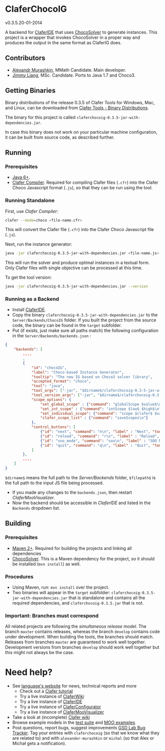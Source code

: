ClaferChocoIG
===========

v0.3.5.20-01-2014

A backend for [ClaferIDE](https://github.com/gsdlab/ClaferIDE) that uses [ChocoSolver](https://github.com/gsdlab/chocosolver) to generate instances.
This project is a wrapper that invokes ChocoSolver in a proper way and produces the output in the same format as ClaferIG does.

Contributors
------------

* [Alexandr Murashkin](http://gsd.uwaterloo.ca/amurashk), MMath Candidate. Main developer.
* [Jimmy Liang](http://gsd.uwaterloo.ca/jliang), MSc. Candidate. Ports to Java 1.7 and Choco3.

Getting Binaries
--------------------

Binary distributions of the release 0.3.5 of Clafer Tools for Windows, Mac, and Linux, 
can be downloaded from [Clafer Tools - Binary Distributions](http://http://gsd.uwaterloo.ca/clafer-tools-binary-distributions). 

The binary for this project is called `claferchocoig-0.3.5-jar-with-dependencies.jar`.

In case this binary does not work on your particular machine configuration, it can be built from source code, as described further.

Running
-------------

### Prerequisites

* [Java 6+](http://www.oracle.com/technetwork/java/javase/downloads/index.html).
* [Clafer Compiler](https://github.com/gsdlab/clafer). Required for compiling Clafer files (`.cfr`) into the Clafer Choco Javascript format (`.js`), so that they can be run using the tool.
 
### Running Standalone

First, use *Clafer Compiler*:

```sh
clafer --mode=choco <file-name.cfr>
```

This will convert the Clafer file (`.cfr`) into the Clafer Choco Javascript file (`.js`). 

Next, run the instance generator:

```sh
java -jar claferchocoig-0.3.5-jar-with-dependencies.jar <file-name.js>
```

This will run the solver and produce optimal instances in a textual form. Only Clafer files with single objective can be processed at this time. 

To get the tool version:

```sh
java -jar claferchocoig-0.3.5-jar-with-dependencies.jar --version
```

### Running as a Backend

* Install [ClaferIDE](https://github.com/gsdlab/ClaferIDE).
* Copy the binary `claferchocoig-0.3.5-jar-with-dependencies.jar` to the `Server/Backends/ChocoIG` folder. If you built the project from the source code, the binary can be found in the `target` subfolder.
* Put (if exists, just make sure all paths match) the following configuration in the `Server/Backends/backends.json` :

```json
{
    "backends": [
        ....
        , 
        {
            "id": "chocoIG", 
            "label": "Choco-based Instance Generator",
            "tooltip": "The new IG based on Choco3 solver library",
            "accepted_format": "choco",             
            "tool": "java",
            "tool_args": ["-jar", "$dirname$/claferchocoig-0.3-5-jar-with-dependencies.jar", "$filepath$"],            
            "tool_version_args": ["-jar", "$dirname$/claferchocoig-0.3.5-jar-with-dependencies.jar", "--version"],
            "scope_options": {
                "set_global_scope" : {"command": "globalScope $value$\n"}, 
                "set_int_scope" : {"command": "intScope $low$ $high$\n"},                 
                "set_individual_scope": {"command": "scope $clafer$ $value$\n"}, 
                "clafer_scope_list" : {"command": "saveScopes\n"}
            },
            "control_buttons": [
                {"id": "next", "command": "n\n", "label" : "Next", "tooltip": "Next Instance"}, 
                {"id": "reload", "command": "r\n", "label" : "Reload", "tooltip": "Reload the model"}, 
                {"id": "soo_mode", "command": "soo\n", "label" : "SOO Mode", "tooltip": "Switch to single-objective optimization mode and back"}, 
                {"id": "quit", "command": "q\n", "label" : "Quit", "tooltip": "Exit the IG safely"}
            ]            
        },
        ....        
    ]   
}

```
`$dirname$` means the full path to the *Server/Backends* folder, `$filepath$` is the full path to the input JS file being processed.
* If you made any changes to the `backends.json`, then restart *ClaferMooVisualizer*.
* Now the backend should be accessible in *ClaferIDE* and listed in the `Backends` dropdown list.

Building
--------

### Prerequisites

* [Maven 2+](http://maven.apache.org/download.cgi). Required for building the projects and linking all dependencies
* [ChocoSolver](https://github.com/gsdlab/chocosolver). This is a Maven dependency for the project, so it should be installed (`mvn install`) as well.

### Procedures

* Using Maven, run: `mvn install` over the project.
* Two binaries will appear in the `target` subfolder: `claferchocoig-0.3.5-jar-with-dependencies.jar` that is standalone and contains all the required dependencies, and `claferchocoig-0.3.5.jar` that is not.

### Important: Branches must correspond

All related projects are following the *simultaneous release model*. 
The branch `master` contains releases, whereas the branch `develop` contains code under development. 
When building the tools, the branches should match.
Releases from branches `master` are guaranteed to work well together.
Development versions from branches `develop` should work well together but this might not always be the case.

Need help?
==========
* See [language's website](http://clafer.org) for news, technical reports and more
  * Check out a [Clafer tutorial](http://t3-necsis.cs.uwaterloo.ca:8091/Tutorial/Intro)
  * Try a live instance of [ClaferWiki](http://t3-necsis.cs.uwaterloo.ca:8091)
  * Try a live instance of [ClaferIDE](http://t3-necsis.cs.uwaterloo.ca:8094)
  * Try a live instance of [ClaferConfigurator](http://t3-necsis.cs.uwaterloo.ca:8093)
  * Try a live instance of [ClaferMooVisualizer](http://t3-necsis.cs.uwaterloo.ca:8092)
* Take a look at (incomplete) [Clafer wiki](https://github.com/gsdlab/clafer/wiki)
* Browse example models in the [test suite](https://github.com/gsdlab/clafer/tree/master/test/positive) and [MOO examples](https://github.com/gsdlab/clafer/tree/master/spl_configurator/dataset)
* Post questions, report bugs, suggest improvements [GSD Lab Bug Tracker](http://gsd.uwaterloo.ca:8888/questions/). Tag your entries with `claferchocoig` (so that we know what they are related to) and with `alexander-murashkin` or `michal` (so that Alex or Michał gets a notification).
